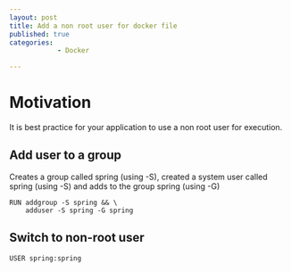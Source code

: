 ```yaml
---
layout: post
title: Add a non root user for docker file
published: true
categories: 
            - Docker

---
```


# Motivation
It is best practice for your application to use a non root user for execution.

## Add user to a group
Creates a group called spring (using -S), created a system user called spring (using -S) and adds to the group spring (using -G)
```
RUN addgroup -S spring && \
    adduser -S spring -G spring

```

## Switch to non-root user
```
USER spring:spring
```
